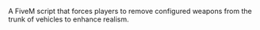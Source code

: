 A FiveM script that forces players to remove configured weapons from the trunk of vehicles to enhance realism.
